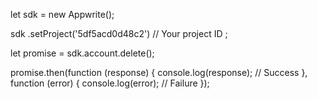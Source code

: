 let sdk = new Appwrite();

sdk
    .setProject('5df5acd0d48c2') // Your project ID
;

let promise = sdk.account.delete();

promise.then(function (response) {
    console.log(response); // Success
}, function (error) {
    console.log(error); // Failure
});